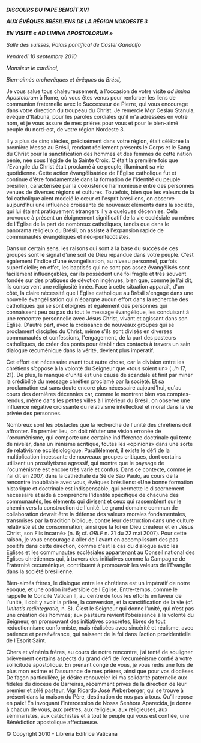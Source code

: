 ***DISCOURS DU PAPE BENOÎT XVI***

***AUX ÉVÊQUES BRÉSILIENS DE LA RÉGION NORDESTE 3***

***EN VISITE « AD LIMINA** **APOSTOLORUM »***

*Salle des suisses, Palais pontifical de Castel Gandolfo*

*Vendredi 10 septembre 2010*

*Monsieur le cardinal,*

*Bien-aimés archevêques et évêques du Brésil,*

Je vous salue tous chaleureusement, à l'occasion de votre visite *ad limina Apostolorum* à Rome, où vous êtes venus pour renforcer les liens de communion fraternelle avec le Successeur de Pierre, qui vous encourage dans votre direction du troupeau du Christ. Je remercie Mgr Ceslau Stanula, évêque d'Itabuna, pour les paroles cordiales qu'il m'a adressées en votre nom, et je vous assure de mes prières pour vous et pour le bien-aimé peuple du nord-est, de votre région Nordeste 3.

Il y a plus de cinq siècles, précisément dans votre région, était célébrée la première Messe au Brésil, rendant réellement présents le Corps et le Sang du Christ pour la sanctification des hommes et des femmes de cette nation bénie, née sous l'égide de la Sainte Croix. C'était la première fois que l'Evangile du Christ était proclamé à ce peuple, illuminant sa vie quotidienne. Cette action évangélisatrice de l'Eglise catholique fut et continue d'être fondamentale dans la formation de l'identité du peuple brésilien, caractérisée par la coexistence harmonieuse entre des personnes venues de diverses régions et cultures. Toutefois, bien que les valeurs de la foi catholique aient modelé le cœur et l'esprit brésiliens, on observe aujourd'hui une influence croissante de nouveaux éléments dans la société, qui lui étaient pratiquement étrangers il y a quelques décennies. Cela provoque à présent un éloignement significatif de la vie ecclésiale ou même de l'Eglise de la part de nombreux catholiques, tandis que dans le panorama religieux du Brésil, on assiste à l'expansion rapide de communautés évangéliques et néo-pentecôtistes.

Dans un certain sens, les raisons qui sont à la base du succès de ces groupes sont le signal d’une soif de Dieu répandue dans votre peuple. C’est également l’indice d’une évangélisation, au niveau personnel, parfois superficielle; en effet, les baptisés qui ne sont pas assez évangélisés sont facilement influençables, car ils possèdent une foi fragile et très souvent fondée sur des pratiques de dévotion ingénues, bien que, comme je l'ai dit, ils conservent une religiosité innée. Face à cette situation apparaît, d'un côté, la claire nécessité que l'Eglise catholique au Brésil s'engage dans une nouvelle évangélisation qui n'épargne aucun effort dans la recherche des catholiques qui se sont éloignés et également des personnes qui connaissent peu ou pas du tout le message évangélique, les conduisant à une rencontre personnelle avec Jésus Christ, vivant et agissant dans son Eglise. D'autre part, avec la croissance de nouveaux groupes qui se proclament disciples du Christ, même s'ils sont divisés en diverses communautés et confessions, l'engagement, de la part des pasteurs catholiques, de créer des ponts pour établir des contacts à travers un sain dialogue œcuménique dans la vérité, devient plus impératif.

Cet effort est nécessaire avant tout autre chose, car la division entre les chrétiens s’oppose à la volonté du Seigneur que «tous soient un» ( *Jn* 17, 21). De plus, le manque d'unité est une cause de scandale et finit par miner la crédibilité du message chrétien proclamé par la société. Et sa proclamation est sans doute encore plus nécessaire aujourd'hui, qu'au cours des dernières décennies car, comme le montrent bien vos comptes-rendus, même dans les petites villes à l'intérieur du Brésil, on observe une influence négative croissante du relativisme intellectuel et moral dans la vie privée des personnes.

Nombreux sont les obstacles que la recherche de l'unité des chrétiens doit affronter. En premier lieu, on doit réfuter une vision erronée de l'œcuménisme, qui comporte une certaine indifférence doctrinale qui tente de niveler, dans un irénisme acritique, toutes les «opinions» dans une sorte de relativisme ecclésiologique. Parallèlement, il existe le défi de la multiplication incessante de nouveaux groupes critiques, dont certains utilisent un prosélytisme agressif, qui montre que le paysage de l'ocuménisme est encore très varié et confus. Dans ce contexte, comme je l'ai dit en 2007, dans la cathédrale da Sé de São Paulo, au cours de la rencontre inoubliable avec vous, évêques brésiliens: «Une bonne formation historique et doctrinale est indispensable, qui permette le discernement nécessaire et aide à comprendre l'identité spécifique de chacune des communautés, les éléments qui divisent et ceux qui rassemblent sur le chemin vers la construction de l'unité. Le grand domaine commun de collaboration devrait être la défense des valeurs morales fondamentales, transmises par la tradition biblique, contre leur destruction dans une culture relativiste et de consommation; ainsi que la foi en Dieu créateur et en Jésus Christ, son Fils incarné» (n. 6; cf. *ORLF* n. 21 du 22 mai 2007). Pour cette raison, je vous encourage à aller de l'avant en accomplissant des pas positifs dans cette direction, comme c'est le cas du dialogue avec les Eglises et les communautés ecclésiales appartenant au Conseil national des Eglises chrétiennes qui, à travers des initiatives comme la Campagne de Fraternité œcuménique, contribuent à promouvoir les valeurs de l'Evangile dans la société brésilienne.

Bien-aimés frères, le dialogue entre les chrétiens est un impératif de notre époque, et une option irréversible de l'Eglise. Entre-temps, comme le rappelle le Concile Vatican II, au centre de tous les efforts en faveur de l'unité, il doit y avoir la prière, la conversion, et la sanctification de la vie (cf. *Unitatis redintegratio,* n. 8). C’est le Seigneur qui donne l’unité, qui n’est pas une création des hommes; aux pasteurs revient l’obéissance à la volonté du Seigneur, en promouvant des initiatives concrètes, libres de tout réductionnisme conformiste, mais réalisées avec sincérité et réalisme, avec patience et persévérance, qui naissent de la foi dans l’action providentielle de l’Esprit Saint.

Chers et vénérés frères, au cours de notre rencontre, j’ai tenté de souligner brièvement certains aspects du grand défi de l’œcuménisme confié à votre sollicitude apostolique. En prenant congé de vous, je vous redis une fois de plus mon estime et l’assurance de mes prières, ainsi que pour vos diocèses. De façon particulière, je désire renouveler ici ma solidarité paternelle aux fidèles du diocèse de Barreiras, récemment privés de la direction de leur premier et zélé pasteur, Mgr Ricardo José Weberberger, qui se trouve à présent dans la maison du Père, destination de nos pas à tous. Qu’il repose en paix! En invoquant l’intercession de Nossa Senhora Aparecida, je donne à chacun de vous, aux prêtres, aux religieux, aux religieuses, aux séminaristes, aux catéchistes et à tout le peuple qui vous est confiée, une Bénédiction apostolique affectueuse.

© Copyright 2010 - Libreria Editrice Vaticana